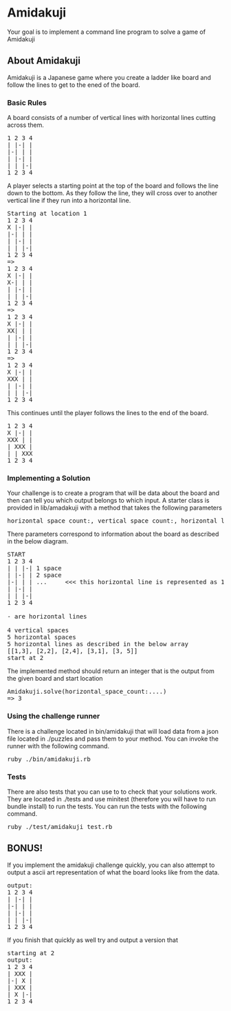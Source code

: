 # Amidakuji

Your goal is to implement a command line program to solve a game of Amidakuji

## About Amidakuji

Amidakuji is a Japanese game where you create a ladder like board and follow the lines to get to the ened of the board.

### Basic Rules

A board consists of a number of vertical lines with horizontal lines cutting across them.

<pre>
1 2 3 4  
| |-| |  
|-| | |  
| |-| |  
| | |-|  
1 2 3 4
</pre>

A player selects a starting point at the top of the board and follows the line down to the 
bottom. As they follow the line, they will cross over to another vertical line if they 
run into a horizontal line.

<pre>
Starting at location 1
1 2 3 4  
X |-| |  
|-| | |  
| |-| |  
| | |-|  
1 2 3 4
=>
1 2 3 4  
X |-| |  
X-| | |  
| |-| |  
| | |-|  
1 2 3 4
=>
1 2 3 4  
X |-| |  
XX| | |  
| |-| |  
| | |-|  
1 2 3 4
=>
1 2 3 4  
X |-| |  
XXX | |  
| |-| |  
| | |-|  
1 2 3 4
</pre>

This continues until the player follows the lines to the end of the board.

<pre>
1 2 3 4  
X |-| |  
XXX | |  
| XXX |  
| | XXX  
1 2 3 4
</pre>

### Implementing a Solution
Your challenge is to create a program that will be data about the board and then can
tell you which output belongs to which input. A starter class is provided in lib/amadakuji
with a method that takes the following parameters
<pre>
horizontal_space_count:, vertical_space_count:, horizontal_lines:, start_location:
</pre>
There parameters correspond to information about the board as described in the below diagram.
<pre>
START
1 2 3 4
| | |-| 1 space
| |-| | 2 space
|-| | | ...     <<< this horizontal line is represented as 1 3
| |-| |
| | |-|
1 2 3 4 

- are horizontal lines

4 vertical spaces
5 horizontal spaces
5 horizontal lines as described in the below array
[[1,3], [2,2], [2,4], [3,1], [3, 5]]
start at 2
</pre>

The implemented method should return an integer that is the output from the given
board and start location
<pre>
Amidakuji.solve(horizontal_space_count:....) 
=> 3
</pre>

### Using the challenge runner
There is a challenge located in bin/amidakuji that will load data from a json file located in ./puzzles 
and pass them to your method.
You can invoke the runner with the following command.
<pre>
ruby ./bin/amidakuji.rb
</pre>

### Tests
There are also tests that you can use to to check that your solutions work. They are located in ./tests
and use minitest (therefore you will have to run bundle install) to run the tests.
You can run the tests with the following command.
<pre>
ruby ./test/amidakuji_test.rb
</pre>

## BONUS!
If you implement the amidakuji challenge quickly, you can also attempt to output a ascii art representation of 
what the board looks like from the data.

<pre>
output:
1 2 3 4  
| |-| |  
|-| | |
| |-| |  
| | |-|
1 2 3 4
</pre>

If you finish that quickly as well try and output a version that 

<pre>
starting at 2
output:
1 2 3 4  
| XXX |
|-| X |
| XXX |  
| X |-|
1 2 3 4
</pre>
